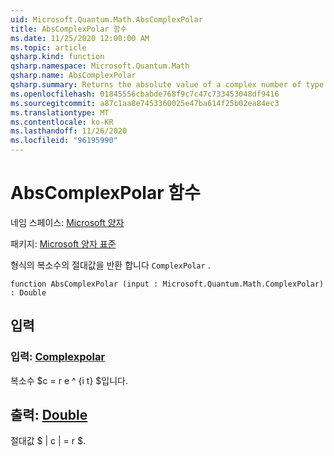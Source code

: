 ```yaml
---
uid: Microsoft.Quantum.Math.AbsComplexPolar
title: AbsComplexPolar 함수
ms.date: 11/25/2020 12:00:00 AM
ms.topic: article
qsharp.kind: function
qsharp.namespace: Microsoft.Quantum.Math
qsharp.name: AbsComplexPolar
qsharp.summary: Returns the absolute value of a complex number of type `ComplexPolar`.
ms.openlocfilehash: 01845556cbabde768f9c7c47c733453048df9416
ms.sourcegitcommit: a87c1aa8e7453360025e47ba614f25b02ea84ec3
ms.translationtype: MT
ms.contentlocale: ko-KR
ms.lasthandoff: 11/26/2020
ms.locfileid: "96195990"
---
```

# <a name="abscomplexpolar-function"></a>AbsComplexPolar 함수

네임 스페이스: [Microsoft 양자](xref:Microsoft.Quantum.Math)

패키지: [Microsoft 양자 표준](https://nuget.org/packages/Microsoft.Quantum.Standard)


형식의 복소수의 절대값을 반환 합니다 `ComplexPolar` .

```qsharp
function AbsComplexPolar (input : Microsoft.Quantum.Math.ComplexPolar) : Double
```


## <a name="input"></a>입력

### <a name="input--complexpolar"></a>입력: [Complexpolar](xref:Microsoft.Quantum.Math.ComplexPolar)

복소수 $c = r e ^ {i t} $입니다.



## <a name="output--double"></a>출력: [Double](xref:microsoft.quantum.lang-ref.double)

절대값 $ | c | = r $.